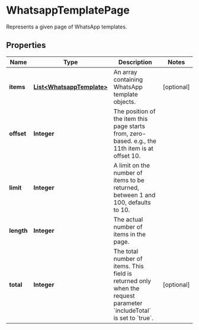 

# WhatsappTemplatePage

Represents a given page of WhatsApp templates.

## Properties

| Name | Type | Description | Notes |
|------------ | ------------- | ------------- | -------------|
|**items** | [**List&lt;WhatsappTemplate&gt;**](WhatsappTemplate.md) | An array containing WhatsApp template objects. |  [optional] |
|**offset** | **Integer** | The position of the item this page starts from, zero-based. e.g., the 11th item is at offset 10. |  |
|**limit** | **Integer** | A limit on the number of items to be returned, between 1 and 100, defaults to 10. |  |
|**length** | **Integer** | The actual number of items in the page. |  |
|**total** | **Integer** | The total number of items. This field is returned only when the request parameter &#x60;includeTotal&#x60; is set to &#x60;true&#x60;. |  [optional] |



